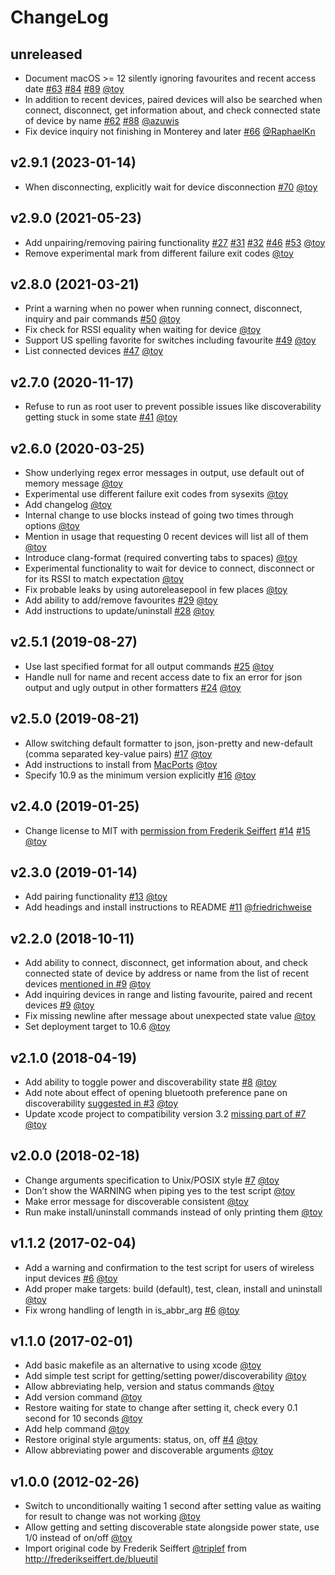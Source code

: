 # ChangeLog

## unreleased

* Document macOS >= 12 silently ignoring favourites and recent access date [#63](https://github.com/toy/blueutil/issues/63) [#84](https://github.com/toy/blueutil/issues/84) [#89](https://github.com/toy/blueutil/issues/89) [@toy](https://github.com/toy)
* In addition to recent devices, paired devices will also be searched when connect, disconnect, get information about, and check connected state of device by name [#62](https://github.com/toy/blueutil/issues/62) [#88](https://github.com/toy/blueutil/pull/88) [@azuwis](https://github.com/azuwis)
* Fix device inquiry not finishing in Monterey and later [#66](https://github.com/toy/blueutil/pull/66) [@RaphaelKn](https://github.com/RaphaelKn)

## v2.9.1 (2023-01-14)

* When disconnecting, explicitly wait for device disconnection [#70](https://github.com/toy/blueutil/issues/70) [@toy](https://github.com/toy)

## v2.9.0 (2021-05-23)

* Add unpairing/removing pairing functionality [#27](https://github.com/toy/blueutil/issues/27) [#31](https://github.com/toy/blueutil/issues/31) [#32](https://github.com/toy/blueutil/issues/32) [#46](https://github.com/toy/blueutil/issues/46) [#53](https://github.com/toy/blueutil/issues/53) [@toy](https://github.com/toy)
* Remove experimental mark from different failure exit codes [@toy](https://github.com/toy)

## v2.8.0 (2021-03-21)

* Print a warning when no power when running connect, disconnect, inquiry and pair commands [#50](https://github.com/toy/blueutil/issues/50) [@toy](https://github.com/toy)
* Fix check for RSSI equality when waiting for device [@toy](https://github.com/toy)
* Support US spelling favorite for switches including favourite [#49](https://github.com/toy/blueutil/issues/49) [@toy](https://github.com/toy)
* List connected devices [#47](https://github.com/toy/blueutil/issues/47) [@toy](https://github.com/toy)

## v2.7.0 (2020-11-17)

* Refuse to run as root user to prevent possible issues like discoverability getting stuck in some state [#41](https://github.com/toy/blueutil/issues/41) [@toy](https://github.com/toy)

## v2.6.0 (2020-03-25)

* Show underlying regex error messages in output, use default out of memory message [@toy](https://github.com/toy)
* Experimental use different failure exit codes from sysexits [@toy](https://github.com/toy)
* Add changelog [@toy](https://github.com/toy)
* Internal change to use blocks instead of going two times through options [@toy](https://github.com/toy)
* Mention in usage that requesting 0 recent devices will list all of them [@toy](https://github.com/toy)
* Introduce clang-format (required converting tabs to spaces) [@toy](https://github.com/toy)
* Experimental functionality to wait for device to connect, disconnect or for its RSSI to match expectation [@toy](https://github.com/toy)
* Fix probable leaks by using autoreleasepool in few places [@toy](https://github.com/toy)
* Add ability to add/remove favourites [#29](https://github.com/toy/blueutil/issues/29) [@toy](https://github.com/toy)
* Add instructions to update/uninstall [#28](https://github.com/toy/blueutil/issues/28) [@toy](https://github.com/toy)

## v2.5.1 (2019-08-27)

* Use last specified format for all output commands [#25](https://github.com/toy/blueutil/issues/25) [@toy](https://github.com/toy)
* Handle null for name and recent access date to fix an error for json output and ugly output in other formatters [#24](https://github.com/toy/blueutil/issues/24) [@toy](https://github.com/toy)

## v2.5.0 (2019-08-21)

* Allow switching default formatter to json, json-pretty and new-default (comma separated key-value pairs) [#17](https://github.com/toy/blueutil/issues/17) [@toy](https://github.com/toy)
* Add instructions to install from [MacPorts](https://www.macports.org/) [@toy](https://github.com/toy)
* Specify 10.9 as the minimum version explicitly [#16](https://github.com/toy/blueutil/issues/16) [@toy](https://github.com/toy)

## v2.4.0 (2019-01-25)

* Change license to MIT with [permission from Frederik Seiffert](https://github.com/toy/blueutil/issues/14#issuecomment-455985947) [#14](https://github.com/toy/blueutil/issues/14) [#15](https://github.com/toy/blueutil/pull/15) [@toy](https://github.com/toy)

## v2.3.0 (2019-01-14)

* Add pairing functionality [#13](https://github.com/toy/blueutil/issues/13) [@toy](https://github.com/toy)
* Add headings and install instructions to README [#11](https://github.com/toy/blueutil/pull/11) [@friedrichweise](https://github.com/friedrichweise)

## v2.2.0 (2018-10-11)

* Add ability to connect, disconnect, get information about, and check connected state of device by address or name from the list of recent devices [mentioned in #9](https://github.com/toy/blueutil/issues/9) [@toy](https://github.com/toy)
* Add inquiring devices in range and listing favourite, paired and recent devices [#9](https://github.com/toy/blueutil/issues/9) [@toy](https://github.com/toy)
* Fix missing newline after message about unexpected state value [@toy](https://github.com/toy)
* Set deployment target to 10.6 [@toy](https://github.com/toy)

## v2.1.0 (2018-04-19)

* Add ability to toggle power and discoverability state [#8](https://github.com/toy/blueutil/issues/8) [@toy](https://github.com/toy)
* Add note about effect of opening bluetooth preference pane on discoverability [suggested in #3](https://github.com/toy/blueutil/issues/3) [@toy](https://github.com/toy)
* Update xcode project to compatibility version 3.2 [missing part of #7](https://github.com/toy/blueutil/issues/7) [@toy](https://github.com/toy)

## v2.0.0 (2018-02-18)

* Change arguments specification to Unix/POSIX style [#7](https://github.com/toy/blueutil/issues/7) [@toy](https://github.com/toy)
* Don’t show the WARNING when piping yes to the test script [@toy](https://github.com/toy)
* Make error message for discoverable consistent [@toy](https://github.com/toy)
* Run make install/uninstall commands instead of only printing them [@toy](https://github.com/toy)

## v1.1.2 (2017-02-04)

* Add a warning and confirmation to the test script for users of wireless input devices [#6](https://github.com/toy/blueutil/issues/6) [@toy](https://github.com/toy)
* Add proper make targets: build (default), test, clean, install and uninstall [@toy](https://github.com/toy)
* Fix wrong handling of length in is_abbr_arg [#6](https://github.com/toy/blueutil/issues/6) [@toy](https://github.com/toy)

## v1.1.0 (2017-02-01)

* Add basic makefile as an alternative to using xcode [@toy](https://github.com/toy)
* Add simple test script for getting/setting power/discoverability [@toy](https://github.com/toy)
* Allow abbreviating help, version and status commands [@toy](https://github.com/toy)
* Add version command [@toy](https://github.com/toy)
* Restore waiting for state to change after setting it, check every 0.1 second for 10 seconds [@toy](https://github.com/toy)
* Add help command [@toy](https://github.com/toy)
* Restore original style arguments: status, on, off [#4](https://github.com/toy/blueutil/issues/4) [@toy](https://github.com/toy)
* Allow abbreviating power and discoverable arguments [@toy](https://github.com/toy)

## v1.0.0 (2012-02-26)

* Switch to unconditionally waiting 1 second after setting value as waiting for result to change was not working [@toy](https://github.com/toy)
* Allow getting and setting discoverable state alongside power state, use 1/0 instead of on/off [@toy](https://github.com/toy)
* Import original code by Frederik Seiffert [@triplef](https://github.com/triplef) from http://frederikseiffert.de/blueutil
